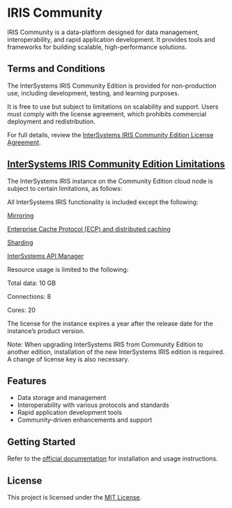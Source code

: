 # IRIS Community

IRIS Community is a data-platform designed for data management, interoperability, and rapid application development. 
It provides tools and frameworks for building scalable, high-performance solutions.

## Terms and Conditions

The InterSystems IRIS Community Edition is provided for non-production use, including development, testing, and learning purposes. 

It is free to use but subject to limitations on scalability and support. Users must comply with the license agreement, which prohibits commercial deployment and redistribution. 

For full details, review the [InterSystems IRIS Community Edition License Agreement](https://download.intersystems.com/license/iris-community).

## [InterSystems IRIS Community Edition Limitations](https://docs.intersystems.com/iris20251/csp/docbook/DocBook.UI.Page.cls?KEY=ACLOUD#ACLOUD_limits)
The InterSystems IRIS instance on the Community Edition cloud node is subject to certain limitations, as follows:

All InterSystems IRIS functionality is included except the following:

[Mirroring](https://docs.intersystems.com/irislatest/csp/docbook/DocBook.UI.Page.cls?KEY=GHA_failover#GHA_failover_mirror)

[Enterprise Cache Protocol (ECP) and distributed caching](https://docs.intersystems.com/irislatest/csp/docbook/DocBook.UI.Page.cls?KEY=GSCALE_scalability#GSCALE_scalability_oview_horizontal_user)

[Sharding](https://docs.intersystems.com/iris20251/csp/docbook/DocBook.UI.Page.cls?KEY=GSCALE_scalability#GSCALE_scalability_oview_horizontal_data)

[InterSystems API Manager](https://docs.intersystems.com/components/csp/docbook/DocBook.UI.Page.cls?KEY=PAGE_apimgr)

Resource usage is limited to the following:

Total data: 10 GB

Connections: 8

Cores: 20

The license for the instance expires a year after the release date for the instance’s product version.

Note:
When upgrading InterSystems IRIS from Community Edition to another edition, installation of the new InterSystems IRIS edition is required. A change of license key is also necessary.

## Features

- Data storage and management
- Interoperability with various protocols and standards
- Rapid application development tools
- Community-driven enhancements and support

## Getting Started

Refer to the [official documentation](https://docs.intersystems.com/) for installation and usage instructions.

## License

This project is licensed under the [MIT License](LICENSE).
